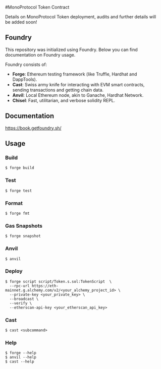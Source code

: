 #MonoProtocol Token Contract

Details on MonoProtocol Token deployment, audits and further details will be added soon!

## Foundry

This repository was initialized using Foundry.
Below you can find documentation on Foundry usage.

Foundry consists of:

- **Forge**: Ethereum testing framework (like Truffle, Hardhat and DappTools).
- **Cast**: Swiss army knife for interacting with EVM smart contracts, sending transactions and getting chain data.
- **Anvil**: Local Ethereum node, akin to Ganache, Hardhat Network.
- **Chisel**: Fast, utilitarian, and verbose solidity REPL.

## Documentation

https://book.getfoundry.sh/

## Usage

### Build

```shell
$ forge build
```

### Test

```shell
$ forge test
```

### Format

```shell
$ forge fmt
```

### Gas Snapshots

```shell
$ forge snapshot
```

### Anvil

```shell
$ anvil
```

### Deploy

```shell
$ forge script script/Token.s.sol:TokenScript  \
  --rpc-url https://eth-mainnet.g.alchemy.com/v2/<your_alchemy_project_id> \
  --private-key <your_private_key> \
  --broadcast \
  --verify \
  --etherscan-api-key <your_etherscan_api_key>
```

### Cast

```shell
$ cast <subcommand>
```

### Help

```shell
$ forge --help
$ anvil --help
$ cast --help
```
